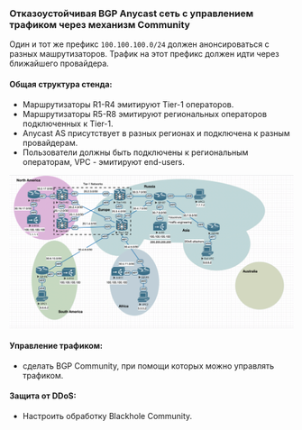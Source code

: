 ### Отказоустойчивая BGP Anycast сеть с управлением трафиком через механизм Community

Один и тот же префикс `100.100.100.0/24` должен анонсироваться с разных машрутизаторов.
Трафик на этот префикс должен идти через ближайшего провайдера.

#### Общая структура стенда: 
- Маршрутизаторы R1-R4 эмитируют Tier-1 операторов.
- Маршрутизаторы R5-R8 эмитируют региональных операторов подключенных к Tier-1.
- Anycast AS присутствует в разных регионах и подключена к разным провайдерам.
- Пользователи должны быть подключены к региональным операторам, VPC - эмитируют end-users.

![img_5.png](img_5.png)

#### Управление трафиком: 
- сделать BGP Community, при помощи которых можно управлять трафиком.

#### Защита от DDoS:
- Настроить обработку Blackhole Community.

